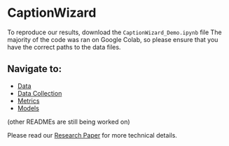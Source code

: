 # CaptionWizard
To reproduce our results, download the `CaptionWizard_Demo.ipynb` file
The majority of the code was ran on Google Colab, so please ensure that you have the correct paths to the data files.

## Navigate to:
* [Data](data/README.md)
* [Data Collection](data_collection/README.md)
* [Metrics](metrics/README.md)
* [Models](models/README.md)

(other READMEs are still being worked on)

Please read our [Research Paper](CaptionWizard_Final_Report.pdf) for more technical details.

